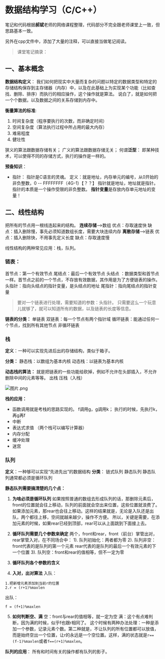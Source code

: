 # 数据结构学习（C/C++）

笔记和代码根据**郝斌**老师的网络课程整理，代码部分不完全跟老师课堂上一致，但思路基本一致。

另外在cpp文件中，添加了大量的注释，可以直接当做笔记阅读。



> 课堂笔记摘录：

## 一、基本概念

**数据结构定义**：
我们如何把现实中大量而复杂的问题以特定的数据类型和特定的存储结构保存到主存储器（内存）中，以及在此基础上为实现某个功能（比如查找、删除、排序）而执行的相应操作，这个操作就是算法。
说白了，就是如何把一个个数据，以及数据之间的关系存储到内存中。

**衡量算法的标准**:

1. 时间复杂度（程序要执行的次数，而非确定时间）
2. 空间复杂度（算法执行过程中所占用的最大内存）
3. 难易程度
4. 健壮性

狭义的算法跟数据存储有关；
广义的算法跟数据存储无关；
何谓**泛型**：
即某种技术，可以使得不同的存储方式，执行的操作是一样的。

**预备知识**：

- 指针：
指针是C语言的灵魂。
定义：就是地址，内存单元的编号，从0开始的非负整数，0 -- FFFFFFFF（4G-1）【？？】
指针就是地址，地址就是指针。
指针的本质是一个操作受限的非负整数。
**指针变量**是存放内存单元地址的变量！





## 二、线性结构

 把所有的节点用一根线连起来的结构。
**连续存储**-->数组
  优点：存取速度快
  缺点：插入删除慢，事先必须知道数组长度，需要大块连续内存
**离散存储**-->链表
  优点：插入删除快，不用事先定义长度
  缺点：存取速度慢

线性结构的两种常见应用：栈，队列。


### 链表：
首节点：第一个有效节点
尾结点：最后一个有效节点
头结点 ：数据类型和首节点一样。首节点之前的一个节点，不存放有效数据，其作用是为了方便链表的操作。
头指针：指向头结点的指针变量，是头结点的地址
尾指针：指向尾结点的指针变量

>要对一个链表进行处理，需要知道的参数：头指针。
>只需要这么一个玩意儿就够了，就可以知道所有的数据，以及链表的长度等信息。

**链表的分类：**
单链表
双链表：每一个节点有两个指针域
循环链表：能通过任何一个节点，找到所有其他节点
非循环链表


### 栈
**定义**：一种可以实现先进后出的存储结构，类似于箱子。

**分类：**
    静态栈：以数组为基本内核
    动态栈：以链表为基本内核

**动态栈的算法：**
就是把链表的一些功能给砍掉，例如不允许在头部插入，不允许删除中间的元素等等。
    出栈
    压栈（入栈）

![图片.png](https://upload-images.jianshu.io/upload_images/5118838-3886d6746fe28850.png?imageMogr2/auto-orient/strip%7CimageView2/2/w/1240)

**栈的应用：**

- 函数调用就是考栈的思路实现的。
  f调用g，g调用k；
  执行的时候，先执行k，再g再f
- 中断
- 表达式求值 （两个栈可以编写计算器）
- 内存分配
- 缓冲处理
- 迷宫


### 队列
**定义**：一种够可以实现“先进先出”的数据结构
**分类**：
    链式队列
    静态队列
        静态队列通常都必须是循环队列

**静态队列需要搞清楚的几个点：**

1. **为啥必须是循环队列**
    如果按照普通的数组去形成队列的话，那删除元素后，front的位置就会往上移动，队列的前面就会空出来位置，这些位置就浪费了。如果添加元素，那rear也会往上移动。这样的结果就是，无论是入队还是出队，两个都往上移，空间就越来越少，操作不方便。
所以，关键是需要，在添加元素的时候，如果rear已经到顶部，rear可以从上面跳到下面接上去。

2. **循环队列需要几个参数来确定**
       两个，front和rear，front（前台）掌管出对，rear掌管入对，在不同场合中：
       1).  队列初始化：两者都为零
       2).  队列非空：
             front代表的是队列的第一个元素
             rear代表的是队列的最后一个有效元素的下一个位置
       3).  队列空：front和rear的值相等，但不一定为零
3. **循环队列各个参数的含义**
4. **入对，出对算法**
入队：

```
1.把新增元素添加到当前r的位置
2.r = (r+1)%maxlen
 ```
出队：

```
f = (f+1)%maxlen
```
5. **如何判断空、满**
       空：front与rear的值相等，就一定为空
       满：这个有点难判断，因为满的时候，似乎f也跟r相同了。
   这个时候有两种办法处理：一种是添加一个参数，记录元素个数。第二种就是，不让队列的所有位置都可以放值，而是始终空出一个位置，让r的永远是一个空位置。这样，满的状态就是`r==(f-1)%maxlen`或者`f==(r+1)%maxlen`。

**队列的应用**：
所有和时间有关的操作都有队列的影子。



